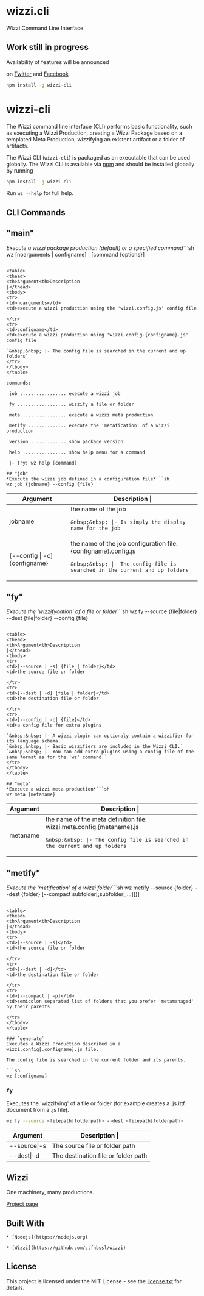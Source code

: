 # wizzi.cli

Wizzi Command Line Interface




## Work still in progress

Availability of features will be announced

on [Twitter](https://twitter.com/wizziteam) and [Facebook](https://www.facebook.com/wizzifactory)


```sh
npm install -g wizzi-cli
```
# wizzi-cli
The Wizzi command line interface (CLI) performs basic functionality, such as executing a Wizzi Production, creating a Wizzi Package based on a templated Meta Production, wizzifying an existent artifact or a folder of artifacts.

The Wizzi CLI (`wizzi-cli`) is packaged as an executable that can be used globally. The Wizzi CLI is available via [npm](https://www.npmjs.com/) and should be installed globally by running

```sh
npm install -g wizzi-cli
```
Run `wz --help` for full help.

## CLI Commands
## "main"
*Execute a wizzi package production (default) or a specified command*```sh
wz [noarguments | configname] | [command {options}]
```

<table>
<thead>
<th>Argument<th>Description                                                                                                                                                                                                                         |</thead>
<tbody>
<tr>
<td>noarguments</td>
<td>execute a wizzi production using the 'wizzi.config.js' config file

</tr>
<tr>
<td>configname</td>
<td>execute a wizzi production using 'wizzi.config.{configname}.js' config file

`&nbsp;&nbsp; |- The config file is searched in the current and up folders`
</tr>
</tbody>
</table>

commands:

 job ................. execute a wizzi job

 fy .................. wizzify a file or folder

 meta ................ execute a wizzi meta production

 metify .............. execute the 'metafication' of a wizzi production

 version ............. show package version

 help ................ show help menu for a command

 |- Try: wz help [command]

## "job"
*Execute the wizzi job defined in a configuration file*```sh
wz job {jobname} --config {file}
```

<table>
<thead>
<th>Argument<th>Description                                                                                                                                                                                                                         |</thead>
<tbody>
<tr>
<td>jobname</td>
<td>the name of the job

`&nbsp;&nbsp; |- Is simply the display name for the job`
</tr>
<tr>
<td>[--config | -c] {configname}</td>
<td>the name of the job configuration file: {configname}.config.js

`&nbsp;&nbsp; |- The config file is searched in the current and up folders`
</tr>
</tbody>
</table>

## "fy"
*Execute the 'wizzifycation' of a file or folder*```sh
wz fy --source {file|folder} --dest {file|folder} --config {file}
```

<table>
<thead>
<th>Argument<th>Description                                                                                                                                                                                                                         |</thead>
<tbody>
<tr>
<td>[--source | -s] {file | folder}</td>
<td>the source file or folder

</tr>
<tr>
<td>[--dest | -d] {file | folder}</td>
<td>the destination file or folder

</tr>
<tr>
<td>[--config | -c] {file}</td>
<td>a config file for extra plugins

`&nbsp;&nbsp; |- A wizzi plugin can optionaly contain a wizzifier for its language schema.`
`&nbsp;&nbsp; |- Basic wizzifiers are included in the Wizzi CLI.`
`&nbsp;&nbsp; |- You can add extra plugins using a config file of the same format as for the 'wz' command.`
</tr>
</tbody>
</table>

## "meta"
*Execute a wizzi meta production*```sh
wz meta {metaname}
```

<table>
<thead>
<th>Argument<th>Description                                                                                                                                                                                                                         |</thead>
<tbody>
<tr>
<td>metaname</td>
<td>the name of the meta definition file: wizzi.meta.config.{metaname}.js

`&nbsp;&nbsp; |- The config file is searched in the current and up folders`
</tr>
</tbody>
</table>

## "metify"
*Execute the 'metification' of a wizzi folder*```sh
wz metify --source {folder} --dest {folder} [--compact subfolder[;subfolder[;...]]}]
```

<table>
<thead>
<th>Argument<th>Description                                                                                                                                                                                                                         |</thead>
<tbody>
<tr>
<td>[--source | -s]</td>
<td>the source file or folder

</tr>
<tr>
<td>[--dest | -d]</td>
<td>the destination file or folder

</tr>
<tr>
<td>[--compact | -p]</td>
<td>semicolon separated list of folders that you prefer 'metamanaged' by their parents

</tr>
</tbody>
</table>

### `generate`
Executes a Wizzi Production described in a wizzi.config[.configname].js file.

The config file is searched in the current folder and its parents.

```sh
wz [configname]
```
### `fy`
Executes the 'wizzifying' of a file or folder (for example creates a .js.ittf document from a .js file).

```sh
wz fy --source <filepath|folderpath> --dest <filepath|folderpath>
```

<table>
<thead>
<th>Argument<th>Description                                                                                                                                                                                                                             |</thead>
<tbody>
<tr>
<td>--source|-s <filepath|folderpath></td>
<td>The source file or folder path</td>
</tr>
<tr>
<td>--dest|-d <filepath|folderpath></td>
<td>The destination file or folder path</td>
</tr>
</tbody>
</table>



## Wizzi

One machinery, many productions.




<p><a href="https://stfnbssl.github.io/wizzi">Project page</a></p>

## Built With
    * [Nodejs](https://nodejs.org)
    
    * [Wizzi](https://github.com/stfnbssl/wizzi)
    

## License

<p>This project is licensed under the MIT License - see the <a href="license.txt">license.txt</a> for details.</p>

